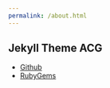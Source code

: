 ```yaml
---
permalink: /about.html
---
```


## Jekyll Theme ACG

- [Github](https://github.com/coderzhaoziwei/jekyll-theme-acg)
- [RubyGems](https://rubygems.org/gems/jekyll-theme-acg)
